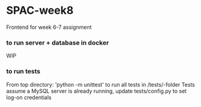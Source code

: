 # SPAC-week8
 Frontend for week 6-7 assignment

### to run server + database in docker
WIP

### to run tests
From top directory: 'python -m unittest' to run all tests in /tests/-folder
Tests assume a MySQL server is already running, update tests/config.py to set log-on credentials